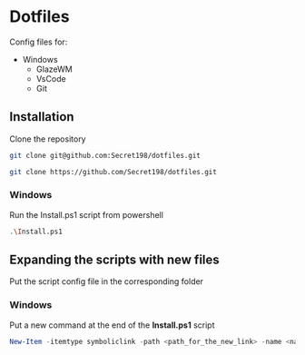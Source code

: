 # Dotfiles

Config files for:
- Windows
    - GlazeWM
    - VsCode
    - Git

## Installation
Clone the repository
```sh
git clone git@github.com:Secret198/dotfiles.git
```

```sh
git clone https://github.com/Secret198/dotfiles.git
```

### Windows
Run the Install.ps1 script from powershell
```sh
.\Install.ps1
```

## Expanding the scripts with new files
Put the script config file in the corresponding folder

### Windows
Put a new command at the end of the **Install.ps1** script
```powershell
New-Item -itemtype symboliclink -path <path_for_the_new_link> -name <name_of_the_new_link> -value <path_to_originial_file>
```